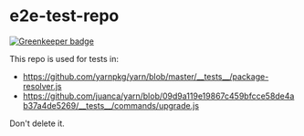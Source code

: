 # e2e-test-repo

[![Greenkeeper badge](https://badges.greenkeeper.io/yarnpkg/e2e-test-repo.svg)](https://greenkeeper.io/)

This repo is used for tests in:

- https://github.com/yarnpkg/yarn/blob/master/__tests__/package-resolver.js
- https://github.com/juanca/yarn/blob/09d9a119e19867c459bfcce58de4ab37a4de5269/__tests__/commands/upgrade.js

Don't delete it.
